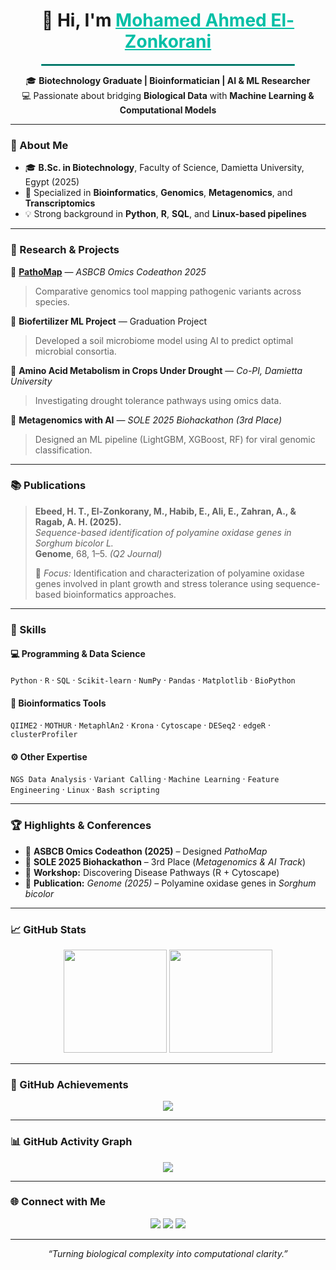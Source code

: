 <h1 align="center">👋 Hi, I'm <span style="color:#00BFA6; text-decoration: underline;">Mohamed Ahmed El-Zonkorani</span></h1>

<hr style="border: 1px solid #00BFA6; width: 80%; margin: auto;">

<p align="center">
🎓 <b>Biotechnology Graduate | Bioinformatician | AI & ML Researcher</b><br>
💻 Passionate about bridging <b>Biological Data</b> with <b>Machine Learning & Computational Models</b>
</p>

---

### 🧬 About Me
- 🎓 **B.Sc. in Biotechnology**, Faculty of Science, Damietta University, Egypt (2025)  
- 🧠 Specialized in **Bioinformatics**, **Genomics**, **Metagenomics**, and **Transcriptomics**  
- 💡 Strong background in **Python**, **R**, **SQL**, and **Linux-based pipelines**  

---

### 🔬 Research & Projects
🚀 **[PathoMap](https://github.com/omicscodeathon/pathomap)** — *ASBCB Omics Codeathon 2025*  
> Comparative genomics tool mapping pathogenic variants across species.  

🌱 **Biofertilizer ML Project** — Graduation Project  
> Developed a soil microbiome model using AI to predict optimal microbial consortia.  

🌾 **Amino Acid Metabolism in Crops Under Drought** — *Co-PI, Damietta University*  
> Investigating drought tolerance pathways using omics data.  

🧠 **Metagenomics with AI** — *SOLE 2025 Biohackathon (3rd Place)*  
> Designed an ML pipeline (LightGBM, XGBoost, RF) for viral genomic classification.  

---

### 📚 Publications
> **Ebeed, H. T., El-Zonkorany, M., Habib, E., Ali, E., Zahran, A., & Ragab, A. H. (2025).**  
> *Sequence-based identification of polyamine oxidase genes in Sorghum bicolor L.*  
> **Genome**, 68, 1–5. *(Q2 Journal)*  
>  
> 🧬 *Focus:* Identification and characterization of polyamine oxidase genes involved in plant growth and stress tolerance using sequence-based bioinformatics approaches.

---

### 🧰 Skills
#### 💻 Programming & Data Science
`Python` · `R` · `SQL` · `Scikit-learn` · `NumPy` · `Pandas` · `Matplotlib` · `BioPython`

#### 🧬 Bioinformatics Tools
`QIIME2` · `MOTHUR` · `MetaphlAn2` · `Krona` · `Cytoscape` · `DESeq2` · `edgeR` · `clusterProfiler`

#### ⚙️ Other Expertise
`NGS Data Analysis` · `Variant Calling` · `Machine Learning` · `Feature Engineering` · `Linux` · `Bash scripting`

---

### 🏆 Highlights & Conferences
- 🧬 **ASBCB Omics Codeathon (2025)** – Designed *PathoMap*  
- 🧩 **SOLE 2025 Biohackathon** – 3rd Place (*Metagenomics & AI Track*)  
- 🧠 **Workshop:** Discovering Disease Pathways (R + Cytoscape)  
- 🧾 **Publication:** *Genome (2025)* – Polyamine oxidase genes in *Sorghum bicolor*  

---

### 📈 GitHub Stats
<p align="center">
  <img src="https://github-readme-stats.vercel.app/api?username=Melz67&show_icons=true&theme=tokyonight" height="165">
  <img src="https://github-readme-stats.vercel.app/api/top-langs/?username=Melz67&layout=compact&theme=tokyonight" height="165">
</p>

---

### 🏅 GitHub Achievements
<p align="center">
  <img src="https://github-profile-trophy.vercel.app/?username=Melz67&theme=darkhub&no-bg=true&margin-w=10&margin-h=10"/>
</p>

---

### 📊 GitHub Activity Graph
<p align="center">
  <img src="https://github-readme-activity-graph.vercel.app/graph?username=Melz67&theme=tokyo-night"/>
</p>

---

### 🌐 Connect with Me
<p align="center">
  <a href="mailto:mohamed.ahmedd90201@gmail.com"><img src="https://img.shields.io/badge/Gmail-D14836?style=for-the-badge&logo=gmail&logoColor=white"/></a>
  <a href="https://www.linkedin.com/in/mohamed-ahmed-41440627a"><img src="https://img.shields.io/badge/LinkedIn-0A66C2?style=for-the-badge&logo=linkedin&logoColor=white"/></a>
  <a href="https://github.com/Melz67"><img src="https://img.shields.io/badge/GitHub-181717?style=for-the-badge&logo=github&logoColor=white"/></a>
</p>

---

<p align="center"><i>“Turning biological complexity into computational clarity.”</i></p>
